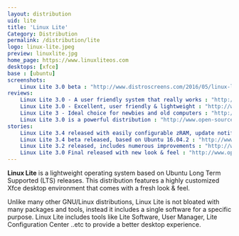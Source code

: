 ```yaml
---
layout: distribution
uid: lite
title: 'Linux Lite'
Category: Distribution
permalink: /distribution/lite
logo: linux-lite.jpeg
preview: linuxlite.jpg
home_page: https://www.linuxliteos.com
desktops: [xfce]
base : [ubuntu]
screenshots:
    Linux Lite 3.0 beta : "http://www.distroscreens.com/2016/05/linux-lite-30-beta-screenshots.html"
reviews:
    Linux Lite 3.0 - A user friendly system that really works : "http://www.open-source-feed.com/2016/09/linux-lite-30-user-friendly-system-that.html"
    Linux Lite 3.0 - Excellent, user friendly & lightweight : "http://www.open-source-feed.com/2016/07/linux-lite-30-excellent-user-friendly.html"
    Linux Lite 3 - Ideal choice for newbies and old computers : "http://www.open-source-feed.com/2016/07/linux-lite-3-ideal-choice-for-newbies.html"
    Linux Lite 3.0 is a powerful distribution : "http://www.open-source-feed.com/2016/06/linux-lite-30-is-powerful-distribution.html"
stories:
    Linux Lite 3.4 released with easily configurable zRAM, update notifier & more : "http://www.open-source-feed.com/2017/03/linux-lite-34-released-with-easily.html"
    Linux Lite 3.4 beta released, based on Ubuntu 16.04.2 : "http://www.open-source-feed.com/2017/02/linux-lite-34-beta-released-based-on.html"
    Linux Lite 3.2 released, includes numerous improvements : "http://www.open-source-feed.com/2016/10/linux-lite-32-released-includes.html"
    Linux Lite 3.0 Final released with new look & feel : "http://www.open-source-feed.com/2016/06/linux-lite-30-final-released-with-new.html"
---
```


**Linux Lite** is a lightweight operating system based on Ubuntu Long Term Supported (LTS) releases. This distribution features a highly customized Xfce desktop environment that comes with a fresh look & feel.

Unlike many other GNU/Linux distributions, Linux Lite is not bloated with many packages and tools, instead it includes a single software for a specific purpose. Linux Lite includes tools like Lite Software, User Manager, Lite Configuration Center ..etc to provide a better desktop experience.
